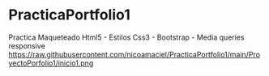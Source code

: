 # PracticaPortfolio1
Practica Maqueteado Html5 - Estilos Css3 - Bootstrap - Media queries responsive
https://raw.githubusercontent.com/nicoamaciel/PracticaPortfolio1/main/ProyectoPorfolio1/inicio1.png
